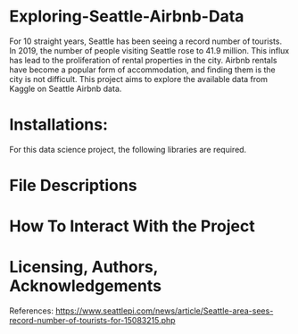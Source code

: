 # Exploring-Seattle-Airbnb-Data

For 10 straight years, Seattle has been seeing a record number of tourists. In 2019, the number of people visiting Seattle rose to 41.9 million. This influx has lead to the proliferation of rental properties in the city. Airbnb rentals have become a popular form of accommodation, and finding them is the city is not difficult. This project aims to explore the available data from Kaggle on Seattle Airbnb data.

# Installations:
For this data science project, the following libraries are required.

# File Descriptions

# How To Interact With the Project

# Licensing, Authors, Acknowledgements


References:
https://www.seattlepi.com/news/article/Seattle-area-sees-record-number-of-tourists-for-15083215.php
